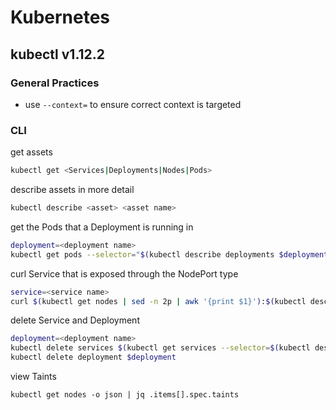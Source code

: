 # Kubernetes
## kubectl v1.12.2
### General Practices 
* use `--context=` to ensure correct context is targeted
### CLI
get assets<br/>
```bash
kubectl get <Services|Deployments|Nodes|Pods>
```
describe assets in more detail<br/>
```bash
kubectl describe <asset> <asset name>
```
get the Pods that a Deployment is running in<br/>
```bash
deployment=<deployment name>
kubectl get pods --selector="$(kubectl describe deployments $deployment | grep Selector | awk '{print $2}')" --output=wide
```
curl Service that is exposed through the NodePort type<br/>
```bash
service=<service name>
curl $(kubectl get nodes | sed -n 2p | awk '{print $1}'):$(kubectl describe service $service | grep NodePort: | awk '{print $3}' | sed 's/\/.*//')
```
delete Service and Deployment<br/>
```bash
deployment=<deployment name>
kubectl delete services $(kubectl get services --selector=$(kubectl describe deployments $deployment | grep Selector | awk '{print $2}') | sed -n 2p | awk '{print $1}') 
kubectl delete deployment $deployment
```
view Taints<br/>
```
kubectl get nodes -o json | jq .items[].spec.taints
```
